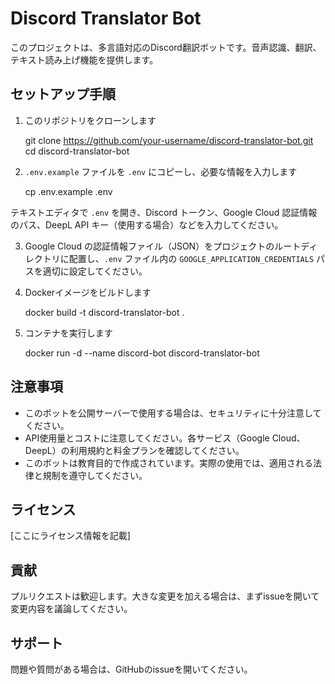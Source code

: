 # Discord Translator Bot

このプロジェクトは、多言語対応のDiscord翻訳ボットです。音声認識、翻訳、テキスト読み上げ機能を提供します。

## セットアップ手順

1. このリポジトリをクローンします

    git clone https://github.com/your-username/discord-translator-bot.git
    cd discord-translator-bot


2. `.env.example` ファイルを `.env` にコピーし、必要な情報を入力します

    cp .env.example .env

テキストエディタで `.env` を開き、Discord トークン、Google Cloud 認証情報のパス、DeepL API キー（使用する場合）などを入力してください。


3. Google Cloud の認証情報ファイル（JSON）をプロジェクトのルートディレクトリに配置し、`.env` ファイル内の `GOOGLE_APPLICATION_CREDENTIALS` パスを適切に設定してください。


4. Dockerイメージをビルドします

    docker build -t discord-translator-bot .


5. コンテナを実行します

    docker run -d --name discord-bot discord-translator-bot


## 注意事項

- このボットを公開サーバーで使用する場合は、セキュリティに十分注意してください。
- API使用量とコストに注意してください。各サービス（Google Cloud、DeepL）の利用規約と料金プランを確認してください。
- このボットは教育目的で作成されています。実際の使用では、適用される法律と規制を遵守してください。

## ライセンス

[ここにライセンス情報を記載]

## 貢献

プルリクエストは歓迎します。大きな変更を加える場合は、まずissueを開いて変更内容を議論してください。

## サポート

問題や質問がある場合は、GitHubのissueを開いてください。
